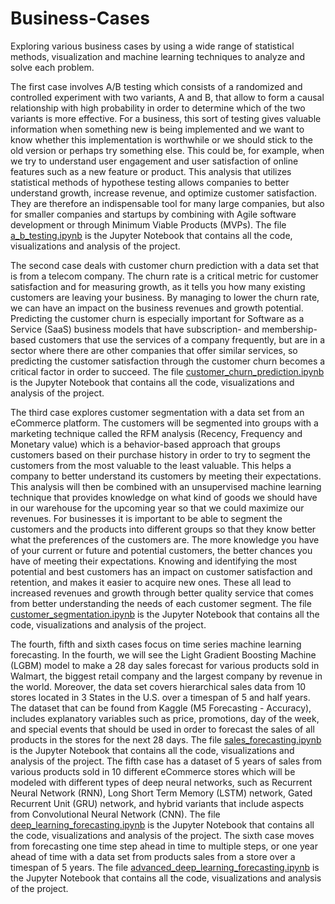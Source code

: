 # Business-Cases
Exploring various business cases by using a wide range of statistical methods, visualization and machine learning techniques to analyze and solve each problem.

The first case involves A/B testing which consists of a randomized and controlled experiment with two variants, A and B, that allow to form a causal relationship with high probability in order to determine which of the two variants is more effective. For a business, this sort of testing gives valuable information when something new is being implemented and we want to know whether this implementation is worthwhile or we should stick to the old version or perhaps try something else. This could be, for example, when we try to understand user engagement and user satisfaction of online features such as a new feature or product. This analysis that utilizes statistical methods of hypothese testing allows companies to better understand growth, increase revenue, and optimize customer satisfaction. They are therefore an indispensable tool for many large companies, but also for smaller companies and startups by combining with Agile software development or through Minimum Viable Products (MVPs). The file [a_b_testing.ipynb](https://github.com/jajokine/Business-Cases/blob/main/a_b_testing.ipynb) is the Jupyter Notebook that contains all the code, visualizations and analysis of the project.

The second case deals with customer churn prediction with a data set that is from a telecom company. The churn rate is a critical metric for customer satisfaction and for measuring growth, as it tells you how many existing customers are leaving your business. By managing to lower the churn rate, we can have an impact on the business revenues and growth potential. Predicting the customer churn is especially important for Software as a Service (SaaS) business models that have subscription- and membership-based customers that use the services of a company frequently, but are in a sector where there are other companies that offer similar services, so predicting the customer satisfaction through the customer churn becomes a critical factor in order to succeed.  The file [customer_churn_prediction.ipynb](https://github.com/jajokine/Business-Cases/blob/main/customer_churn_prediction.ipynb) is the Jupyter Notebook that contains all the code, visualizations and analysis of the project.

The third case explores customer segmentation with a data set from an eCommerce platform. The customers will be segmented into groups with a marketing technique called the RFM analysis (Recency, Frequency and Monetary value) which is a behavior-based approach that groups customers based on their purchase history in order to try to segment the customers from the most valuable to the least valuable. This helps a company to better understand its customers by meeting their expectations.  This analysis will then be combined with an unsupervised machine learning technique that provides knowledge on what kind of goods we should have in our warehouse for the upcoming year so that we could maximize our revenues.  For businesses it is important to be able to segment the customers and the products into different groups so that they know better what the preferences of the customers are. The more knowledge you have of your current or future and potential customers, the better chances you have of meeting their expectations. Knowing and identifying the most potential and best customers has an impact on customer satisfaction and retention, and makes it easier to acquire new ones. These all lead to increased revenues and growth through better quality service that comes from better understanding the needs of each customer segment. The file [customer_segmentation.ipynb](https://github.com/jajokine/Business-Cases/blob/main/customer_segmentation.ipynb) is the Jupyter Notebook that contains all the code, visualizations and analysis of the project.
 
The fourth, fifth and sixth cases focus on time series machine learning forecasting. In the fourth, we will see the Light Gradient Boosting Machine (LGBM) model to make a 28 day sales forecast for various products sold in Walmart, the biggest retail company and the largest company by revenue in the world. Moreover, the data set covers hierarchical sales data from 10 stores located in 3 States in the U.S. over a timespan of 5 and half years. The dataset that can be found from Kaggle (M5 Forecasting - Accuracy),  includes explanatory variables such as price, promotions, day of the week, and special events that should be used in order to forecast the sales of all products in the stores for the next 28 days.  The file [sales_forecasting.ipynb](https://github.com/jajokine/Business-Cases/blob/main/sales_forecasting.ipynb) is the Jupyter Notebook that contains all the code, visualizations and analysis of the project. The fifth case has a dataset of 5 years of sales from various products sold in 10 different eCommerce stores which will be modeled with different types of deep neural networks, such as Recurrent Neural Network (RNN), Long Short Term Memory (LSTM) network, Gated Recurrent Unit (GRU) network, and hybrid variants that include aspects from Convolutional Neural Network (CNN). The file [deep_learning_forecasting.ipynb](https://github.com/jajokine/Business-Cases/blob/main/deep_learning_forecasting.ipynb) is the Jupyter Notebook that contains all the code, visualizations and analysis of the project. The sixth case moves from forecasting one time step ahead in time to multiple steps, or one year ahead of time with a data set from products sales from a store over a timespan of 5 years. The file [advanced_deep_learning_forecasting.ipynb](https://github.com/jajokine/Business-Cases/blob/main/advanced_deep_learning_forecasting.ipynb) is the Jupyter Notebook that contains all the code, visualizations and analysis of the project. 
 

